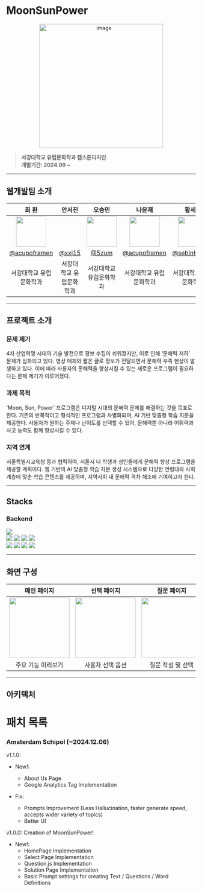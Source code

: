 # MoonSunPower

<div align="center">
<img width="329" alt="image" src="https://moonsunpower.com/static/media/logo.5c99d3dc76890910b2b9.jpg">
</div>

> **서강대학교 유럽문화학과 캡스톤디자인**  
> **개발기간: 2024.09 ~**

---

## 웹개발팀 소개

|      최  환       |          안서진         |       오승민         |      나윤재 |     황세빈       |                                                                                                               
| :------------------------------------------------------------------------------: | :---------------------------------------------------------------------------------------------------------------------------------------------------: | :---------------------------------------------------------------------------------------------------------------------------------------------------------------------------------------------------: | :--------------------------------------------------------------------------------: | :--------------------------------------------------------------------------------: | 
|   <img width =80 src="https://github.com/user-attachments/assets/8f779af5-65e7-4b9c-abd0-14a51ccbfa7f" />|                      |  <img width =80 src="https://github.com/user-attachments/assets/6f781155-0c03-479d-b72a-3a3ca0125ad6" /> |                   <img width =80 src="https://github.com/user-attachments/assets/422b25b1-e9f7-48e1-a010-f94aaa090b3f" />|<img width=80  src="https://github.com/user-attachments/assets/6971c21d-abb0-4fa6-bf73-925ed63825ee" /> |  |
|   [@acupoframen](https://github.com/acupoframen)   |    [@xxj15](https://github.com/xxj15) | [@5zum](https://github.com/5zum)  | [@acupoframen](https://github.com/acupoframen) | [@sebinHwang](https://github.com/sebinHwang) |
| 서강대학교 유럽문화학과 | 서강대학교 유럽문화학과 | 서강대학교 유럽문화학과 | 서강대학교 유럽문화학과 | 서강대학교 유럽문화학과 |

---

## 프로젝트 소개

### 문제 제기
4차 산업혁명 시대의 기술 발전으로 정보 수집이 쉬워졌지만, 이로 인해 ‘문해력 저하’ 문제가 심화되고 있다. 영상 매체와 짧은 글로 정보가 전달되면서 문해력 부족 현상이 발생하고 있다. 이에 따라 사용자의 문해력을 향상시킬 수 있는 새로운 프로그램이 필요하다는 문제 제기가 이루어졌다.

### 과제 목적
‘Moon, Sun, Power’ 프로그램은 디지털 시대의 문해력 문제를 해결하는 것을 목표로 한다. 기존의 반복적이고 형식적인 프로그램과 차별화되며, AI 기반 맞춤형 학습 지문을 제공한다. 사용자가 원하는 주제나 난이도를 선택할 수 있어, 문해력뿐 아니라 어휘력과 사고 능력도 함께 향상시킬 수 있다.

### 지역 연계
서울특별시교육청 등과 협력하여, 서울시 내 학생과 성인들에게 문해력 향상 프로그램을 제공할 계획이다. 웹 기반의 AI 맞춤형 학습 지문 생성 시스템으로 다양한 연령대와 사회 계층에 맞춘 학습 콘텐츠를 제공하며, 지역사회 내 문해력 격차 해소에 기여하고자 한다.

---

## Stacks

### Backend

<img src="https://img.shields.io/badge/Django-092E20?style=for-the-badge&logo=django&logoColor=white">
<br>
<img src="https://img.shields.io/badge/Celery-37814A?style=for-the-badge&logo=celery&logoColor=white">
<img src="https://img.shields.io/badge/Redis-FF4438?style=for-the-badge&logo=redis&logoColor=white">
<img src="https://img.shields.io/badge/gunicorn-499848?style=for-the-badge&logo=Gunicorn&logoColor=white">
<img src="https://img.shields.io/badge/nginx-009639?style=for-the-badge&logo=nginx&logoColor=white">
<br>
<img src="https://img.shields.io/badge/AWS EC2-FF9900?style=for-the-badge&logo=Amazon EC2&logoColor=white">
<img src="https://img.shields.io/badge/Amazon rds-527FFF?style=for-the-badge&logo=Amazon RDS&logoColor=white">
<img src="https://img.shields.io/badge/AWS Route 53-8C4FFF?style=for-the-badge&logo=Amazon route 53&logoColor=white">
<img src="https://img.shields.io/badge/AWS CloudWatch-FF4F8B?style=for-the-badge&logo=Amazon CloudWatch&logoColor=white">

---

## 화면 구성 

| 메인 페이지  | 선택 페이지 | 질문 페이지 | 솔루션 페이지 |
| :-------------------------------------------: | :------------: | :----------: | :-----------: |
|  <img width="160px" src="https://moonsunpower.com/static/media/logo.5c99d3dc76890910b2b9.jpg" /> |  <img width="160px" src="https://moonsunpower.com/static/media/logo.5c99d3dc76890910b2b9.jpg" /> |  <img width="160px" src="https://moonsunpower.com/static/media/logo.5c99d3dc76890910b2b9.jpg" /> |  <img width="160px" src="https://moonsunpower.com/static/media/logo.5c99d3dc76890910b2b9.jpg" /> |
| 주요 기능 미리보기 | 사용자 선택 옵션 | 질문 작성 및 선택 | 솔루션 제시 및 답변 |


---



## 아키텍처

# 패치 목록

### Amsterdam Schipol (~2024.12.06)
v1.1.0:
- New!:
    - About Us Page
    - Google Analytics Tag Implementation
    
- Fix: 
    - Prompts Improvement (Less Hallucination, faster generate speed, accepts wider variety of topics)
    - Better UI

v1.0.0: Creation of MoonSunPower!
- New!: 
    - HomePage Implementation
    - Select Page Implementation
    - Question.js Implementation
    - Solution Page Implementation
    - Basic Prompt settings for creating Text / Questions / Word Definitions
